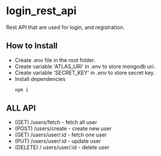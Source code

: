# login_rest_api
Rest API that are used for login, and registration.

## How to Install
- Create .env file in the root folder.
- Create variable 'ATLAS_URI' in .env to store mongodb uri.
- Create variable 'SECRET_KEY' in .env to store secret key.
- Install dependencies
    ``` bash
    npm i
    ```

## ALL API
 - (GET) /users/fetch - fetch all user
 - (POST) /users/create - create new user
 - (GET) /users/user/:id - fetch one user
 - (PUT) /users/user/:id - update user
 - (DELETE) / users/user/:id - delete user